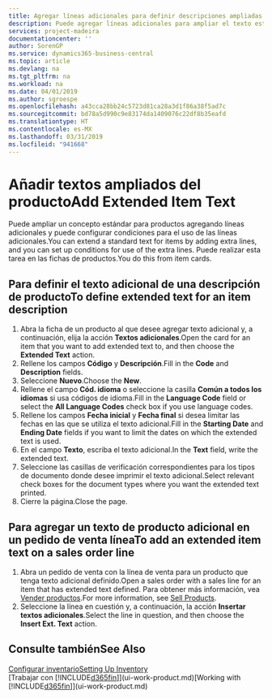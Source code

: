 ```yaml
---
title: Agregar líneas adicionales para definir descripciones ampliadas de producto | Documentos de Microsoft
description: Puede agregar líneas adicionales para ampliar el texto estándar que describe un producto.
services: project-madeira
documentationcenter: ''
author: SorenGP
ms.service: dynamics365-business-central
ms.topic: article
ms.devlang: na
ms.tgt_pltfrm: na
ms.workload: na
ms.date: 04/01/2019
ms.author: sgroespe
ms.openlocfilehash: a43cca28bb24c5723d81ca28a3d1f86a38f5ad7c
ms.sourcegitcommit: bd78a5d990c9e83174da1409076c22df8b35eafd
ms.translationtype: HT
ms.contentlocale: es-MX
ms.lasthandoff: 03/31/2019
ms.locfileid: "941668"
---
```

# <a name="add-extended-item-text"></a><span data-ttu-id="5a86d-103">Añadir textos ampliados del producto</span><span class="sxs-lookup"><span data-stu-id="5a86d-103">Add Extended Item Text</span></span>
<span data-ttu-id="5a86d-104">Puede ampliar un concepto estándar para productos agregando líneas adicionales y puede configurar condiciones para el uso de las líneas adicionales.</span><span class="sxs-lookup"><span data-stu-id="5a86d-104">You can extend a standard text for items by adding extra lines, and you can set up conditions for use of the extra lines.</span></span> <span data-ttu-id="5a86d-105">Puede realizar esta tarea en las fichas de productos.</span><span class="sxs-lookup"><span data-stu-id="5a86d-105">You do this from item cards.</span></span>

## <a name="to-define-extended-text-for-an-item-description"></a><span data-ttu-id="5a86d-106">Para definir el texto adicional de una descripción de producto</span><span class="sxs-lookup"><span data-stu-id="5a86d-106">To define extended text for an item description</span></span>
1. <span data-ttu-id="5a86d-107">Abra la ficha de un producto al que desee agregar texto adicional y, a continuación, elija la acción **Textos adicionales**.</span><span class="sxs-lookup"><span data-stu-id="5a86d-107">Open the card for an item that you want to add extended text to, and then choose the **Extended Text** action.</span></span>
2. <span data-ttu-id="5a86d-108">Rellene los campos **Código** y **Descripción**.</span><span class="sxs-lookup"><span data-stu-id="5a86d-108">Fill in the **Code** and **Description** fields.</span></span>
3. <span data-ttu-id="5a86d-109">Seleccione **Nuevo**.</span><span class="sxs-lookup"><span data-stu-id="5a86d-109">Choose the **New**.</span></span>
4. <span data-ttu-id="5a86d-110">Rellene el campo **Cód. idioma** o seleccione la casilla **Común a todos los idiomas** si usa códigos de idioma.</span><span class="sxs-lookup"><span data-stu-id="5a86d-110">Fill in the **Language Code** field or select the **All Language Codes** check box if you use language codes.</span></span>
5. <span data-ttu-id="5a86d-111">Rellene los campos **Fecha inicial** y **Fecha final** si desea limitar las fechas en las que se utiliza el texto adicional.</span><span class="sxs-lookup"><span data-stu-id="5a86d-111">Fill in the **Starting Date** and **Ending Date** fields if you want to limit the dates on which the extended text is used.</span></span>
6. <span data-ttu-id="5a86d-112">En el campo **Texto**, escriba el texto adicional.</span><span class="sxs-lookup"><span data-stu-id="5a86d-112">In the **Text** field, write the extended text.</span></span>
7. <span data-ttu-id="5a86d-113">Seleccione las casillas de verificación correspondientes para los tipos de documento donde desee imprimir el texto adicional.</span><span class="sxs-lookup"><span data-stu-id="5a86d-113">Select relevant check boxes for the document types where you want the extended text printed.</span></span>
8. <span data-ttu-id="5a86d-114">Cierre la página.</span><span class="sxs-lookup"><span data-stu-id="5a86d-114">Close the page.</span></span>

## <a name="to-add-an-extended-item-text-on-a-sales-order-line"></a><span data-ttu-id="5a86d-115">Para agregar un texto de producto adicional en un pedido de venta línea</span><span class="sxs-lookup"><span data-stu-id="5a86d-115">To add an extended item text on a sales order line</span></span>
1. <span data-ttu-id="5a86d-116">Abra un pedido de venta con la línea de venta para un producto que tenga texto adicional definido.</span><span class="sxs-lookup"><span data-stu-id="5a86d-116">Open a sales order with a sales line for an item that has extended text defined.</span></span> <span data-ttu-id="5a86d-117">Para obtener más información, vea [Vender productos](sales-how-sell-products.md).</span><span class="sxs-lookup"><span data-stu-id="5a86d-117">For more information, see [Sell Products](sales-how-sell-products.md).</span></span>
2. <span data-ttu-id="5a86d-118">Seleccione la línea en cuestión y, a continuación, la acción **Insertar textos adicionales**.</span><span class="sxs-lookup"><span data-stu-id="5a86d-118">Select the line in question, and then choose the **Insert Ext. Text** action.</span></span>

## <a name="see-also"></a><span data-ttu-id="5a86d-119">Consulte también</span><span class="sxs-lookup"><span data-stu-id="5a86d-119">See Also</span></span>
[<span data-ttu-id="5a86d-120">Configurar inventario</span><span class="sxs-lookup"><span data-stu-id="5a86d-120">Setting Up Inventory</span></span>](inventory-setup-inventory.md)  
<span data-ttu-id="5a86d-121">[Trabajar con [!INCLUDE[d365fin](includes/d365fin_md.md)]](ui-work-product.md)</span><span class="sxs-lookup"><span data-stu-id="5a86d-121">[Working with [!INCLUDE[d365fin](includes/d365fin_md.md)]](ui-work-product.md)</span></span>
